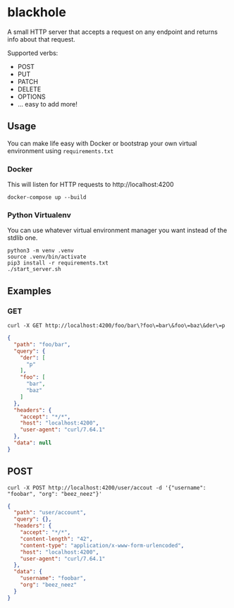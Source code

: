 # blackhole

A small HTTP server that accepts a request on any endpoint and returns info about that
request.

Supported verbs:

- POST
- PUT
- PATCH
- DELETE
- OPTIONS
- ... easy to add more!

## Usage

You can make life easy with Docker or bootstrap your own virtual environment using
`requirements.txt`

### Docker

This will listen for HTTP requests to http://localhost:4200

```shell
docker-compose up --build
```

### Python Virtualenv

You can use whatever virtual environment manager you want instead of the stdlib one.

```shell
python3 -m venv .venv
source .venv/bin/activate
pip3 install -r requirements.txt
./start_server.sh
```

## Examples

### GET

```shell
curl -X GET http://localhost:4200/foo/bar\?foo\=bar\&foo\=baz\&der\=p
```

```json
{
  "path": "foo/bar",
  "query": {
    "der": [
      "p"
    ],
    "foo": [
      "bar",
      "baz"
    ]
  },
  "headers": {
    "accept": "*/*",
    "host": "localhost:4200",
    "user-agent": "curl/7.64.1"
  },
  "data": null
}
```

## POST

```shell
curl -X POST http://localhost:4200/user/accout -d '{"username": "foobar", "org": "beez_neez"}'
```

```json
{
  "path": "user/account",
  "query": {},
  "headers": {
    "accept": "*/*",
    "content-length": "42",
    "content-type": "application/x-www-form-urlencoded",
    "host": "localhost:4200",
    "user-agent": "curl/7.64.1"
  },
  "data": {
    "username": "foobar",
    "org": "beez_neez"
  }
}
```
